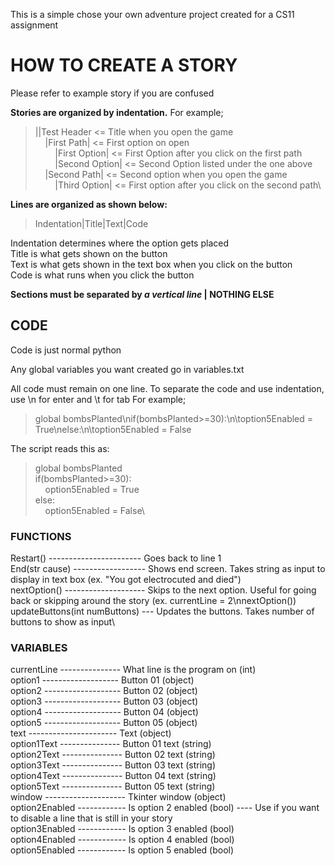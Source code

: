 This is a simple chose your own adventure project created for a CS11 assignment

# HOW TO CREATE A STORY

Please refer to example story if you are confused

__Stories are organized by indentation.__
For example;

>||Test Header <= Title when you open the game\
>    |First Path| <= First option on open\
>        |First Option| <= First Option after you click on the first path\
>        |Second Option| <= Second Option listed under the one above\
>    |Second Path| <= Second option when you open the game\
>        |Third Option| <= First option after you click on the second path\

__Lines are organized as shown below:__

>Indentation|Title|Text|Code

Indentation determines where the option gets placed\
Title is what gets shown on the button\
Text is what gets shown in the text box when you click on the button\
Code is what runs when you click the button

__Sections must be separated by _a vertical line_ | NOTHING ELSE__

## CODE

Code is just normal python

Any global variables you want created go in variables.txt

All code must remain on one line. To separate the code and use indentation, use \n for enter and \t for tab
For example;

>global bombsPlanted\nif(bombsPlanted>=30):\n\toption5Enabled = True\nelse:\n\toption5Enabled = False
  
The script reads this as:

>  global bombsPlanted\
>  if(bombsPlanted>=30):\
>      option5Enabled = True\
>  else:\
>      option5Enabled = False\

### FUNCTIONS

Restart() ----------------------- Goes back to line 1\
End(str cause) ------------------ Shows end screen. Takes string as input to display in text box (ex. "You got electrocuted and died")\
nextOption() -------------------- Skips to the next option. Useful for going back or skipping around the story (ex. currentLine = 2\nnextOption())\
updateButtons(int numButtons) --- Updates the buttons. Takes number of buttons to show as input\

### VARIABLES

currentLine --------------- What line is the program on (int)\
option1 ------------------- Button 01 (object)\
option2 ------------------- Button 02 (object)\
option3 ------------------- Button 03 (object)\
option4 ------------------- Button 04 (object)\
option5 ------------------- Button 05 (object)\
text ---------------------- Text (object)\
option1Text --------------- Button 01 text (string)\
option2Text --------------- Button 02 text (string)\
option3Text --------------- Button 03 text (string)\
option4Text --------------- Button 04 text (string)\
option5Text --------------- Button 05 text (string)\
window -------------------- Tkinter window (object)\
option2Enabled ------------ Is option 2 enabled (bool) ---- Use if you want to disable a line that is still in your story\
option3Enabled ------------ Is option 3 enabled (bool)\
option4Enabled ------------ Is option 4 enabled (bool)\
option5Enabled ------------ Is option 5 enabled (bool)
